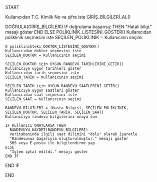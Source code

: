 START

  Kullanıcıdan T.C. Kimlik No ve şifre iste
  GİRİŞ_BİLGİLERİ_AL()

  DOĞRULA(GİRİŞ_BİLGİLERİ)
  IF doğrulama başarısız THEN
    "Hatalı bilgi." mesajı göster
    END
  ELSE
    POLİKLİNİK_LİSTESİNİ_GÖSTER()
    Kullanıcıdan poliklinik seçmesini iste
    SEÇİLEN_POLİKLİNİK = Kullanıcının seçimi

    O poliklinikteki DOKTOR_LİSTESİNİ_GÖSTER()
    Kullanıcıdan doktor seçmesini iste
    SEÇİLEN_DOKTOR = Kullanıcının seçimi

    SEÇİLEN_DOKTOR için UYGUN_RANDEVU_TARİHLERİNİ_GETİR()
    Kullanıcıya uygun tarihleri göster
    Kullanıcıdan tarih seçmesini iste
    SEÇİLEN_TARİH = Kullanıcının seçimi

    SEÇİLEN_TARİH için UYGUN_RANDEVU_SAATLERİNİ_GETİR()
    Kullanıcıya uygun saatleri göster
    Kullanıcıdan saat seçmesini iste
    SEÇİLEN_SAAT = Kullanıcının seçimi

    RANDEVU_BİLGİLERİ = (Hasta Bilgisi, SEÇİLEN_POLİKLİNİK, SEÇİLEN_DOKTOR, SEÇİLEN_TARİH, SEÇİLEN_SAAT)
    Kullanıcıya randevu bilgilerini onaya sun
    
    IF Kullanıcı ONAYLARSA THEN
      RANDEVUYU_KAYDET(RANDEVU_BİLGİLERİ)
      Veritabanında ilgili saat dilimini "dolu" olarak işaretle
      "Randevunuz başarıyla oluşturulmuştur." mesajı göster
      SMS veya E-posta ile bilgilendirme yap
    ELSE
      "İşlem iptal edildi." mesajı göster
    END IF
  END IF

END
